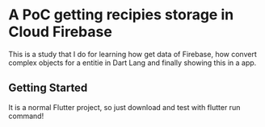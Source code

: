# A PoC getting recipies storage in Cloud Firebase

This is a study that I do for learning how get data of Firebase, how convert complex objects for a entitie in Dart Lang and finally showing this in a app.

## Getting Started

It is a normal Flutter project, so just download and test with flutter run command!

